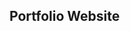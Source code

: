 <a src="[http:/mathanprasannakumar.github.io](https://mathanprasannakumar.github.io/)https://mathanprasannakumar.github.io/"><h2>Portfolio Website</h2></a>
